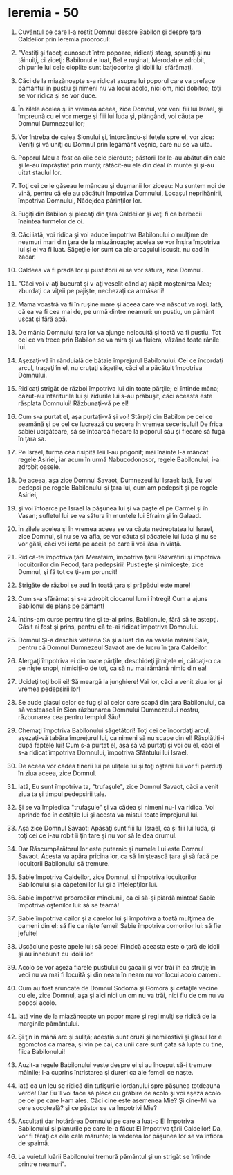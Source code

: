# Ieremia - 50

1. Cuvântul pe care l-a rostit Domnul despre Babilon şi despre ţara Caldeilor prin Ieremia proorocul: 

2. "Vestiţi şi faceţi cunoscut între popoare, ridicaţi steag, spuneţi şi nu tăinuiţi, ci ziceţi: Babilonul e luat, Bel e ruşinat, Merodah e zdrobit, chipurile lui cele cioplite sunt batjocorite şi idolii lui sfărâmaţi. 

3. Căci de la miazănoapte s-a ridicat asupra lui poporul care va preface pământul în pustiu şi nimeni nu va locui acolo, nici om, nici dobitoc; toţi se vor ridica şi se vor duce. 

4. În zilele acelea şi în vremea aceea, zice Domnul, vor veni fiii lui Israel, şi împreună cu ei vor merge şi fiii lui Iuda şi, plângând, voi căuta pe Domnul Dumnezeul lor; 

5. Vor întreba de calea Sionului şi, întorcându-şi feţele spre el, vor zice: Veniţi şi vă uniţi cu Domnul prin legământ veşnic, care nu se va uita. 

6. Poporul Meu a fost ca oile cele pierdute; păstorii lor le-au abătut din cale şi le-au împrăştiat prin munţi; rătăcit-au ele din deal în munte şi şi-au uitat staulul lor. 

7. Toţi cei ce le găseau le mâncau şi duşmanii lor ziceau: Nu suntem noi de vină, pentru că ele au păcătuit împotriva Domnului, Locaşul neprihănirii, împotriva Domnului, Nădejdea părinţilor lor. 

8. Fugiţi din Babilon şi plecaţi din ţara Caldeilor şi veţi fi ca berbecii înaintea turmelor de oi. 

9. Căci iată, voi ridica şi voi aduce împotriva Babilonului o mulţime de neamuri mari din ţara de la miazănoapte; acelea se vor înşira împotriva lui şi el va fi luat. Săgeţile lor sunt ca ale arcaşului iscusit, nu cad în zadar. 

10. Caldeea va fi pradă lor şi pustiitorii ei se vor sătura, zice Domnul. 

11. "Căci voi v-aţi bucurat şi v-aţi veselit când aţi răpit moştenirea Mea; zburdaţi ca viţeii pe pajişte, nechezaţi ca armăsarii! 

12. Mama voastră va fi în ruşine mare şi aceea care v-a născut va roşi. Iată, că ea va fi cea mai de, pe urmă dintre neamuri: un pustiu, un pământ uscat şi fără apă. 

13. De mânia Domnului ţara lor va ajunge nelocuită şi toată va fi pustiu. Tot cel ce va trece prin Babilon se va mira şi va fluiera, văzând toate rănile lui. 

14. Aşezaţi-vă în rânduială de bătaie împrejurul Babilonului. Cei ce încordaţi arcul, trageţi în el, nu cruţaţi săgeţile, căci el a păcătuit împotriva Domnului. 

15. Ridicaţi strigăt de război împotriva lui din toate părţile; el întinde mâna; căzut-au întăriturile lui şi zidurile lui s-au prăbuşit, căci aceasta este răsplata Domnului! Răzbunaţi-vă pe el! 

16. Cum s-a purtat el, aşa purtaţi-vă şi voi! Stârpiţi din Babilon pe cel ce seamănă şi pe cel ce lucrează cu secera în vremea secerişului! De frica sabiei ucigătoare, să se întoarcă fiecare la poporul său şi fiecare să fugă în ţara sa. 

17. Pe Israel, turma cea risipită leii l-au prigonit; mai înainte l-a mâncat regele Asiriei, iar acum în urmă Nabucodonosor, regele Babilonului, i-a zdrobit oasele. 

18. De aceea, aşa zice Domnul Savaot, Dumnezeul lui Israel: Iată, Eu voi pedepsi pe regele Babilonului şi ţara lui, cum am pedepsit şi pe regele Asiriei, 

19. şi voi întoarce pe Israel la păşunea lui şi va paşte el pe Carmel şi în Vasan; sufletul lui se va sătura în muntele lui Efraim şi în Galaad. 

20. În zilele acelea şi în vremea aceea se va căuta nedreptatea lui Israel, zice Domnul, şi nu se va afla, se vor căuta şi păcatele lui Iuda şi nu se vor găsi, căci voi ierta pe aceia pe care îi voi lăsa în viaţă. 

21. Ridică-te împotriva ţării Merataim, împotriva ţării Răzvrătirii şi împotriva locuitorilor din Pecod, ţara pedepsirii! Pustieşte şi nimiceşte, zice Domnul, şi fă tot ce ţi-am poruncit! 

22. Strigăte de război se aud în toată ţara şi prăpădul este mare! 

23. Cum s-a sfărâmat şi s-a zdrobit ciocanul lumii întregi! Cum a ajuns Babilonul de plâns pe pământ! 

24. Întins-am curse pentru tine şi te-ai prins, Babilonule, fără să te aştepţi. Găsit ai fost şi prins, pentru că te-ai ridicat împotriva Domnului. 

25. Domnul Şi-a deschis vistieria Sa şi a luat din ea vasele mâniei Sale, pentru că Domnul Dumnezeul Savaot are de lucru în ţara Caldeilor. 

26. Alergaţi împotriva ei din toate părţile, deschideţi jitniţele ei, călcaţi-o ca pe nişte snopi, nimiciţi-o de tot, ca să nu mai rămână nimic din ea! 

27. Ucideţi toţi boii ei! Să meargă la junghiere! Vai lor, căci a venit ziua lor şi vremea pedepsirii lor! 

28. Se aude glasul celor ce fug şi al celor care scapă din ţara Babilonului, ca să vestească în Sion răzbunarea Domnului Dumnezeului nostru, răzbunarea cea pentru templul Său! 

29. Chemaţi împotriva Babilonului săgetători! Toţi cei ce încordaţi arcul, aşezaţi-vă tabăra împrejurul lui, ca nimeni să nu scape din el! Răsplătiţi-i după faptele lui! Cum s-a purtat el, aşa să vă purtaţi şi voi cu el, căci el s-a ridicat împotriva Domnului, împotriva Sfântului lui Israel. 

30. De aceea vor cădea tinerii lui pe uliţele lui şi toţi oştenii lui vor fi pierduţi în ziua aceea, zice Domnul. 

31. Iată, Eu sunt împotriva ta, "trufaşule", zice Domnul Savaot, căci a venit ziua ta şi timpul pedepsirii tale. 

32. Şi se va împiedica "trufaşule" şi va cădea şi nimeni nu-l va ridica. Voi aprinde foc în cetăţile lui şi acesta va mistui toate împrejurul lui. 

33. Aşa zice Domnul Savaot: Apăsaţi sunt fiii lui Israel, ca şi fiii lui Iuda, şi toţi cei ce i-au robit îi ţin tare şi nu vor să le dea drumul. 

34. Dar Răscumpărătorul lor este puternic şi numele Lui este Domnul Savaot. Acesta va apăra pricina lor, ca să liniştească ţara şi să facă pe locuitorii Babilonului să tremure. 

35. Sabie împotriva Caldeilor, zice Domnul, şi împotriva locuitorilor Babilonului şi a căpeteniilor lui şi a înţelepţilor lui. 

36. Sabie împotriva proorocilor minciunii, ca ei să-şi piardă mintea! Sabie împotriva oştenilor lui: să se teamă! 

37. Sabie împotriva cailor şi a carelor lui şi împotriva a toată mulţimea de oameni din el: să fie ca nişte femei! Sabie împotriva comorilor lui: să fie jefuite! 

38. Uscăciune peste apele lui: să sece! Fiindcă aceasta este o ţară de idoli şi au înnebunit cu idolii lor. 

39. Acolo se vor aşeza fiarele pustiului cu şacalii şi vor trăi în ea struţii; în veci nu va mai fi locuită şi din neam în neam nu vor locui acolo oameni. 

40. Cum au fost aruncate de Domnul Sodoma şi Gomora şi cetăţile vecine cu ele, zice Domnul, aşa şi aici nici un om nu va trăi, nici fiu de om nu va poposi acolo. 

41. Iată vine de la miazănoapte un popor mare şi regi mulţi se ridică de la marginile pământului. 

42. Şi ţin în mână arc şi suliţă; aceştia sunt cruzi şi nemilostivi şi glasul lor e zgomotos ca marea, şi vin pe cai, ca unii care sunt gata să lupte cu tine, fiica Babilonului! 

43. Auzit-a regele Babilonului veste despre ei şi au început să-i tremure mâinile; l-a cuprins întristarea şi dureri ca ale femeii ce naşte. 

44. Iată ca un leu se  ridică din tufişurile Iordanului spre păşunea totdeauna verde! Dar Eu îl voi face să plece cu grăbire de acolo şi voi aşeza acolo pe cel pe care l-am ales. Căci cine este asemenea Mie? Şi cine-Mi va cere socoteală? şi ce păstor se va împotrivi Mie? 

45. Ascultaţi dar hotărârea Domnului pe care a luat-o El împotriva Babilonului şi planurile pe care le-a făcut El împotriva ţării Caldeilor! Da, vor fi târâţi ca oile cele mărunte; la vederea lor păşunea lor se va înfiora de spaimă. 

46. La vuietul luării Babilonului tremură pământul şi un strigăt se întinde printre neamuri". 

